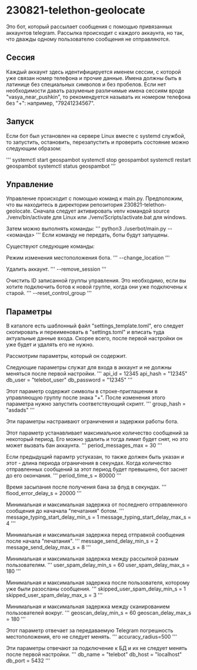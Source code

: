 # 230821-telethon-geolocate

Это бот, который рассылает сообщения с помощью привязанных аккаунтов telegram.
Рассылка происходит с каждого аккаунта, но так, что дважды одному пользователю сообщения не отправляются.

## Сессия

Каждый аккаунт здесь идентифицируется именем сессии, с которой уже связан номер телефона и прочие данные.
Имена должны быть в латинице без специальных символов и без пробелов.
Если нет необходимости давать разуменые различимые имена сессиям вроде "vasya_near_pushkin",
то рекомендуется называть их номером телефона без "+": например, "79241234567".

## Запуск

Если бот был установлен на сервере Linux вместе с systemd службой, то запустить, остановить, перезапустить и проверить состояние можно следующим образом:

'''
systemctl start geospambot
systemctl stop geospambot
systemctl restart geospambot
systemctl status geospambot
'''

## Управление

Управление происходит с помощью команд к main.py.
Предположим, что вы находитесь в директории репозитория 230821-telethon-geolocate.
Сначала следует активировать venv командой source ./venv/bin/activate для Linux или ./venv/Scripts/activate.bat для windows.

Затем можно выполнять команды:
'''
python3 ./userbot/main.py --<команда>
'''
Если команду не передать, боты будут запущены.

Существуют следующие команды:

Режим изменения местоположения бота.
'''
--change_location
'''

Удалить аккаунт.
'''
--remove_session
'''

Очистить ID записанной группы управления. Это необходимо, если вы хотите подключить ботов к новой группе, когда они уже подключены к старой.
'''
--reset_control_group
'''

## Параметры

В каталоге есть шаблонный файл "settings_template.toml", его следует скопировать и переименовать в "settings.toml" и вписать туда актуальные данные входа. Скорее всего, после первой настройки он уже будет и удалять его не нужно.

Рассмотрим параметры, который он содержит.

Следующие параметры служат для входа в аккаунт и не должны меняться после первой настройки.
'''
api_id = 12345
api_hash = "12345"
db_user = "telebot_user"
db_password = "12345"
'''

Этот параметр содержит символы в строке-приглашении в управляющую группу после знака "+".
После изменения этого параметра нужно запустить соответствующий скрипт.
'''
group_hash = "asdads"
'''

Эти параметры настраивают ограничения и задержки работы бота.

Этот параметр устанавливает максимальное количество сообщений за некоторый период. Его можно удалить и тогда лимит будет снят, но это может вызвать бан аккаунта.
'''
period_messages_max = 30
'''

Если предыдущий парамтр устуказан, то также должен быть указан и этот - длина периода ограничения в секундах.
Когда количество отправленных сообщений за этот период будет превышено, бот заснет до его окончания.
'''
period_time_s = 80000
'''

Время засыпания после получения бана за флуд в секундах.
'''
flood_error_delay_s = 20000
'''

Минимальная и максимальная задержка от последнего отправленного сообщения до начачала "печатания" ботом.
'''
message_typing_start_delay_min_s = 1
message_typing_start_delay_max_s = 4
'''

Минимальная и максимальная задержка перед отправкой сообщения после начала "печатания".
'''
message_send_delay_min_s = 2
message_send_delay_max_s = 8
'''

Минимальная и максимальная задержка между рассылкой разным пользователям.
'''
user_spam_delay_min_s = 60
user_spam_delay_max_s = 180
'''

Минимальная и максимальная задержка после пользователя, которому уже были разосланы сообщения.
'''
skipped_user_spam_delay_min_s = 1
skipped_user_spam_delay_max_s = 3
'''

Минимальная и максимальная задержка между сканированием пользователей вокруг.
'''
geoscan_delay_min_s = 60
geoscan_delay_max_s = 180
'''

Этот параметр отвечает за передаваемую Telegram погрешность местоположения, его не следует менять.
'''
accuracy_radius=500
'''

Эти параметры отвечают за подключение к БД и их не следует менять после первой настройки.
'''
db_name = "telebot"
db_host = "localhost"
db_port = 5432
'''


